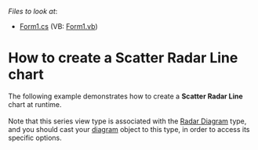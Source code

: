 <!-- default file list -->
*Files to look at*:

* [Form1.cs](./CS/ScatterRadarLine/Form1.cs) (VB: [Form1.vb](./VB/ScatterRadarLine/Form1.vb))
<!-- default file list end -->
# How to create a Scatter Radar Line chart


The following example demonstrates how to create a <strong>Scatter Radar Line </strong>chart at runtime.<br /><br />Note that this series view type is associated with the <a href="http://devexpress.com/Help/Content.aspx?help=XtraCharts&document=CustomDocument5907.htm">Radar Diagram</a> type, and you should cast your <a href="https://documentation.devexpress.com/#WindowsForms/CustomDocument1979">diagram</a> object to this type, in order to access its specific options.

<br/>


